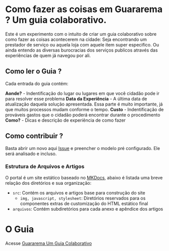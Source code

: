 # Como fazer as coisas em Guararema ? Um guia colaborativo.

Este é um experimento com o intuito de criar um guia colaborativo sobre como fazer as coisas acontecerem na cidade: 
Seja encontrando um prestador de serviço ou aquela loja com aquele item super especifico. 
Ou ainda entendo as diversas burocracias dos serviços publicos através das experiências de quem já navegou por ali.

## Como ler o Guia ?

Cada entrada do guia contém:

**Aonde?** - Indentificação do lugar ou lugares em que você cidadão pode ir para resolver esse problema
**Data da Experiência** - A última data de atualização daquela solução apresentada. Essa parte é muito importante, já que muitos processos mudam conforme o tempo.
**Custo** - Indentificação de prováveis gastos que o cidadão poderá encontrar durante o procedimento
**Como?** - Dicas e descrição de experiência de como fazer
## Como contribuir ?

Basta abrir um novo aqui [Issue](https://github.com/thethales/guararema/issues/new) e preencher o modelo pré configurado. Ele será analisado e incluso.


### Estrutura de Arquivos e Artigos

O portal é um site estático baseado no [MKDocs](https://www.mkdocs.org/), abaixo é listada uma breve relação dos diretórios e sua organização:

- ```src```: Contém os arquivos e artigos base para construção do site
    - ```img, javascript, stylesheet```: Diretórios reservados para os componentes extras de customização do HTML estático final
- ```arquivos```: Contém subdiretórios para cada anexo e apêndice dos artigos

# O Guia

Acesse [Guararema Um Guia Colaborativo](https://thethales.github.io/guararema/)
